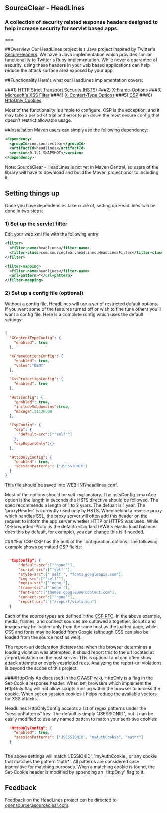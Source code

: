 ## SourceClear - HeadLines
### A collection of security related response headers designed to help increase security for servlet based apps.
===

##Overview
Our HeadLines project is a Java project inspired by Twitter's [SecureHeaders](https://github.com/twitter/secureheaders).  We have a Java implementation which
provides similar functionality to Twitter's Ruby implementation.  While never a guarantee of security, using these headers in your web based applications can help reduce the attack
surface area exposed by your app.  

##Functionality
Here's what our HeadLines implementation covers:

###1) [HTTP Strict Transport Security (HSTS)](https://tools.ietf.org/html/rfc6797)
###2) [X-Frame-Options](https://tools.ietf.org/html/draft-ietf-websec-x-frame-options-00)
###3) [Microsoft's XSS Filter](http://msdn.microsoft.com/en-us/library/dd565647.aspx)
###4) [X-Content-Type Options](http://msdn.microsoft.com/en-us/library/ie/gg622941.aspx)
###5) [CSP](https://developer.mozilla.org/en-US/docs/Security/CSP)
###6) [HttpOnly Cookies](https://www.owasp.org/index.php/HttpOnly)

Most of the functionality is simple to configure.  CSP is the exception, and it may take a period of trial and error to pin down the most secure config that doesn't restrict allowable usage.

##Installation
Maven users can simply use the following dependency:

```xml
<dependency>
  <groupId>com.sourceclear</groupId>
  <artifactId>headlines</artifactId>
  <version>0.1.1-SNAPSHOT</version>    
</dependency>
```
Note: SourceClear - HeadLines is not yet in Maven Central, so users of the library will have to download and build the Maven project prior to including it.

## Setting things up
Once you have dependencies taken care of, setting up HeadLines can be done in two steps:

### 1) Set up the servlet filter
Edit your web.xml file with the following entry:

```xml
<filter>
  <filter-name>headlines</filter-name>
  <filter-class>com.sourceclear.headlines.HeadLinesFilter</filter-class>
</filter>

<filter-mapping>
  <filter-name>headlines</filter-name>
  <url-pattern>*</url-pattern>
</filter-mapping>
```

### 2) Set up a config file (optional).
Without a config file, HeadLines will use a set of restricted default options.  If you want some of the features turned off or wish to fine tune
others you'll want a config file.  Here is a complete config which uses the default settings:

```json

{
  "XContentTypeConfig": {
    "enabled": true
  },
  
  "XFrameOptionsConfig": {
    "enabled": true,
    "value":"DENY"
  },

  "XssProtectionConfig": {
    "enabled": true
  },

  "HstsConfig": {
    "enabled": true,
    "includeSubdomains":true,
    "maxAge":31536000
  },

  "CspConfig": {
    "csp": {
      "default-src":["'self'"]
    },
    "cspReportOnly":{}
  },

  "HttpOnlyConfig": {
    "enabled": true,
    "sessionPatterns": ["JSESSIONID"]
  }
}
```

This file should be saved into WEB-INF/headlines.conf.

Most of the options should be self-explanatory.  The hstsConfig->maxAge option is the length in seconds the HSTS directive should be followed.  The spec
recommends a length of 1 to 2 years.  The defualt is 1 year.  The 'proxyHeader' is currently used only by HSTS.  When behind a reverse proxy which handles SSL,
the proxy server will often add this header on the request to inform the app server whether HTTP or HTTPS was used.  While 'X-Forwarded-Proto' is the
defacto-standard (AWS's elastic load balancer does this by default, for example), you can change this is if needed.

####For CSP
CSP has the bulk of the configuration options.  The following example shows permitted CSP fields:

```json	

  "CspConfig": {
      "default-src":["'none'"],
      "script-src":["'self'"],
      "style-src":["'self'", "fonts.googleapis.com"],
      "img-src":["'self'"],
      "media-src":["'none'"],
      "frame-src":["'none'"],
      "font-src":["themes.googleusercontent.com"],
      "connect-src":["'none'"],
      "report-uri": ["/report/violation"]
  }
```

Each of the source types are defined in the [CSP RFC](http://www.w3.org/TR/2012/CR-CSP-20121115/).  In the above example, media, frames, and connect sources are outlawed
altogether.  Scripts and images may be loaded only from the same host as the loaded page, while CSS and fonts may be loaded from Google (although CSS can also be loaded
from the source host as well).

The report-uri declaration dictates that when the browser determines a loading violation was attempted, it should report this to the url located at /report/violation on
the host server.  This is optional and can often show attack attempts or overly-restricted rules.  Analyzing the report-uri violations is beyond the scope of this project.

####HttpOnly
As discussed in the [OWASP wiki](https://www.owasp.org/index.php/HttpOnly), HttpOnly is a flag in the Set-Cookie response header.  When set, browsers which implement the HttpOnly flag will not allow scripts running within the browser to access the cookie.  When set on session cookies it helps reduce the available vectors for XSS attacks.

HeadLines HttpOnlyConfig accepts a list of regex patterns under the "sessionPatterns" key.  The default is simply "JSESSIONID", but it can be easily modified to use any named pattern to match your sensitive cookies:

```json
  "HttpOnlyConfig": {
    "enabled": true,
    "sessionPatterns": ["JSESSIONID", "myAuthCookie", "auth*"]
  }
  
```

The above settings will match 'JESSIONID', 'myAuthCookie', or any cookie that matches the pattern 'auth*'.  All patterns are considered case insensitive for matching purposes.  When a matching cookie is found, the Set-Cookie header is modified by appending an 'HttpOnly' flag to it.

## Feedback
Feedback on the HeadLines project can be directed to opensource@sourceclear.com.